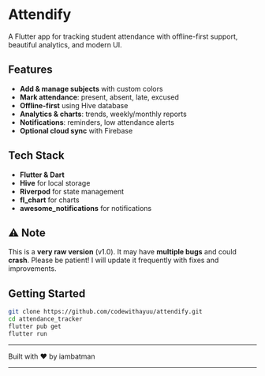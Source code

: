 # Attendify

A Flutter app for tracking student attendance with offline-first support, beautiful analytics, and modern UI.

## Features

* **Add & manage subjects** with custom colors
* **Mark attendance**: present, absent, late, excused
* **Offline-first** using Hive database
* **Analytics & charts**: trends, weekly/monthly reports
* **Notifications**: reminders, low attendance alerts
* **Optional cloud sync** with Firebase

## Tech Stack

* **Flutter & Dart**
* **Hive** for local storage
* **Riverpod** for state management
* **fl_chart** for charts
* **awesome_notifications** for notifications

## ⚠️ Note

This is a **very raw version** (v1.0). It may have **multiple bugs** and could **crash**. Please be patient!
I will update it frequently with fixes and improvements.

## Getting Started

```bash
git clone https://github.com/codewithayuu/attendify.git
cd attendance_tracker
flutter pub get
flutter run
```

---

Built with ❤️ by iambatman

---
